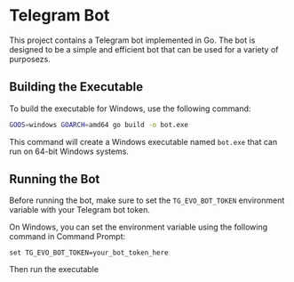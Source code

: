 # Telegram Bot

This project contains a Telegram bot implemented in Go. The bot is designed to be a simple and efficient bot that can be used for a variety of purposezs.

## Building the Executable

To build the executable for Windows, use the following command:

```bash
GOOS=windows GOARCH=amd64 go build -o bot.exe
```

This command will create a Windows executable named `bot.exe` that can run on 64-bit Windows systems.

## Running the Bot

Before running the bot, make sure to set the `TG_EVO_BOT_TOKEN` environment variable with your Telegram bot token.

On Windows, you can set the environment variable using the following command in Command Prompt:

```
set TG_EVO_BOT_TOKEN=your_bot_token_here
```

Then run the executable